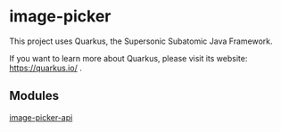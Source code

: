 # image-picker

This project uses Quarkus, the Supersonic Subatomic Java Framework.

If you want to learn more about Quarkus, please visit its website: https://quarkus.io/ .

## Modules

[image-picker-api](./image-picker-api/README.md)
